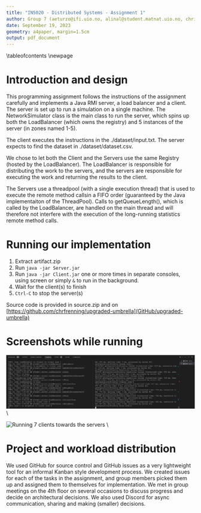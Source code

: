 ```yaml
---
title: "IN5020 - Distributed Systems - Assignment 1"
author: Group 7 (aeturzo@ifi.uio.no, alinal@student.matnat.uio.no, chrifren@ifi.uio.no)
date: September 19, 2023
geometry: a4paper, margin=1.5cm
output: pdf_document
---
```


\tableofcontents
\newpage



# Introduction and design

This programming assignment follows the instructions of the assignment carefully and implements a Java RMI server, a load balancer and a client. The server is set up to run a simulation on a single machine. The NetworkSimulator class is the main class to run the server, which spins up both the LoadBalancer (which owns the registry) and 5 instances of the server (in zones named 1-5).

The client executes the instructions in the ./dataset/input.txt. The server expects to find the dataset in ./dataset/dataset.csv.

We chose to let both the Client and the Servers use the same Registry (hosted by the LoadBalancer). The LoadBalancer is responsible for distributing the work to the servers, and the servers are responsible for executing the work and returning the results to the client.

The Servers use a threadpool (with a single execution thread) that is used to execute the remote method callsin a FIFO order (guaranteed by the Java implementaiton of the ThreadPool). Calls to getQueueLength(), which is called by the LoadBalancer, are handled on the main thread and will therefore not interfere with the execution of the long-running statistics remote method calls.


# Running our implementation

1. Extract artifact.zip
2. Run `java -jar Server.jar`
3. Run `java -jar Client.jar` one or more times in separate consoles, using screen or simply `&` to run in the background.
4. Wait for the client(s) to finish
5. `Ctrl-C` to stop the server(s)

Source code is provided in source.zip and on [https://github.com/chrfrenning/upgraded-umbrella](GitHub/upgraded-umbrella)


# Screenshots while running

![Screenshot of the system in action](./run.png) \

![Running 7 clients towards the servers](./7clients.png) \


# Project and workload distribution

We used GitHub for source control and GitHub issues as a very lightweight tool for an informal Kanban style development process. We created
issues for each of the tasks in the assignment, and group members picked them up and assigned them to themselves for implementation. We met
in group meetings on the 4th floor on several occasions to discuss progress and decide on architectural decisions. We also used Discord
for async communication, sharing and making (smaller) decisions.